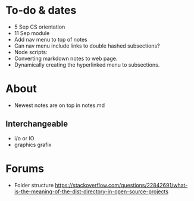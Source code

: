 # To-do & dates
- 5 Sep CS orientation
- 11 Sep module
- Add nav menu to top of notes
- Can nav menu include links to double hashed subsections?
- Node scripts:
- Converting markdown notes to web page.
- Dynamically creating the hyperlinked menu to subsections.



# About
- Newest notes are on top in notes.md

## Interchangeable
- i/o or IO
- graphics grafix


# Forums
- Folder structure
https://stackoverflow.com/questions/22842691/what-is-the-meaning-of-the-dist-directory-in-open-source-projects
